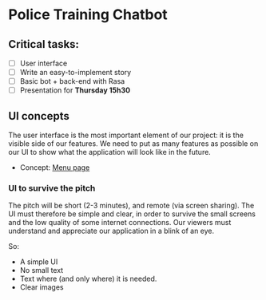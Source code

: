 # Police Training Chatbot

## Critical tasks:
- [ ] User interface
- [ ] Write an easy-to-implement story 
- [ ] Basic bot + back-end with Rasa
- [ ] Presentation for **Thursday 15h30**

## UI concepts

The user interface is the most important element of our project: it is the visible side of our features. We need to put as many features as possible on our UI to show what the application will look like in the future.

- Concept: [Menu page](./concepts/menu.md)

### UI to survive the pitch
The pitch will be short (2-3 minutes), and remote (via screen sharing). The UI must therefore be simple and clear, in order to survive the small screens and the low quality of some internet connections. Our viewers must understand and appreciate our application in a blink of an eye.

So:
- A simple UI
- No small text
- Text where (and only where) it is needed.
- Clear images
